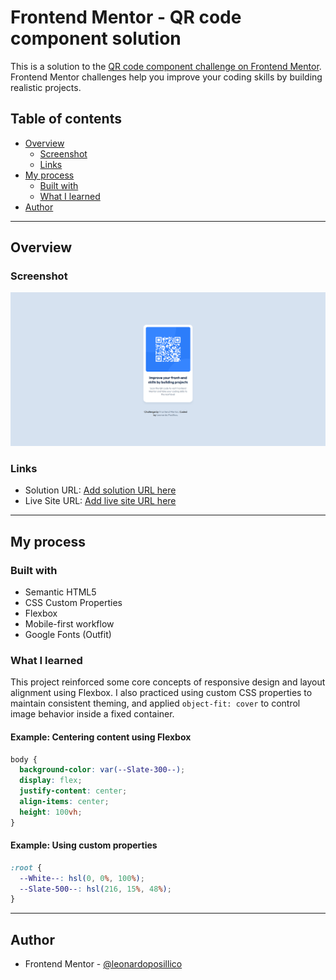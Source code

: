 # Frontend Mentor - QR code component solution

This is a solution to the [QR code component challenge on Frontend Mentor](https://www.frontendmentor.io/challenges/qr-code-component-iux_sIO_H). Frontend Mentor challenges help you improve your coding skills by building realistic projects.

## Table of contents

- [Overview](#overview)
  - [Screenshot](#screenshot)
  - [Links](#links)
- [My process](#my-process)
  - [Built with](#built-with)
  - [What I learned](#what-i-learned)
- [Author](#author)

---

## Overview

### Screenshot

![Screenshot of the QR Code Component](/design/Screenshot.png)

### Links

- Solution URL: [Add solution URL here](https://your-solution-url.com)
- Live Site URL: [Add live site URL here](https://your-live-site-url.com)

---

## My process

### Built with

- Semantic HTML5
- CSS Custom Properties
- Flexbox
- Mobile-first workflow
- Google Fonts (Outfit)

### What I learned

This project reinforced some core concepts of responsive design and layout alignment using Flexbox. I also practiced using custom CSS properties to maintain consistent theming, and applied `object-fit: cover` to control image behavior inside a fixed container.

#### Example: Centering content using Flexbox

```css
body {
  background-color: var(--Slate-300--);
  display: flex;
  justify-content: center;
  align-items: center;
  height: 100vh;
}
```

#### Example: Using custom properties

```css
:root {
  --White--: hsl(0, 0%, 100%);
  --Slate-500--: hsl(216, 15%, 48%);
}
```

---

## Author

- Frontend Mentor - [@leonardoposillico](https://www.frontendmentor.io/profile/leonardoposillico)
